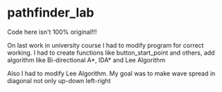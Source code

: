 # pathfinder_lab
<p>Code here isn't 100% original!!!</p>
<p>On last work in university course I had to modify program for correct working. I had to create functions like button_start_point and others, add algorithm like Bi-directional A*, IDA* and Lee Algorithm</p>
<p>Also I had to modify Lee Algorithm. My goal was to make wave spread in diagonal not only up-down left-right</p>

